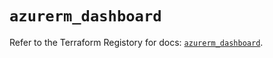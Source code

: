 # `azurerm_dashboard`

Refer to the Terraform Registory for docs: [`azurerm_dashboard`](https://registry.terraform.io/providers/hashicorp/azurerm/3.84.0/docs/resources/dashboard).
